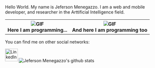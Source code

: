 Hello World. My name is Jeferson Menegazzo. I am a web and mobile developer, and researcher in the Arttificial Intelligence field.

<table>
  <tr>
    <th>
    <img align="center" alt="GIF" src="https://media.giphy.com/media/LmNwrBhejkK9EFP504/giphy.gif" /><br />
    <figcaption>Here I am programming...</figcaption>
    </th>
    <th>
      <img align="center" alt="GIF" src="https://media.giphy.com/media/zOvBKUUEERdNm/giphy.gif" /><br />
      <figcaption>And here I am programming too</figcaption>
    </th>
  </tr>
<table>

You can find me on other social networks:

<a href="https://www.linkedin.com/in/jefmenegazzo/">
  <img align="left" alt="LinkedIn" width="42px" src="https://img.icons8.com/color/48/000000/linkedin.png" onmouseover="this.src='https://i.imgur.com/yPn3oSL.png'" onmouseout="this.src='https://img.icons8.com/color/48/000000/linkedin.png'" />
</a>

<br />

<p  align="center">

![Jeferson Menegazzo's github stats](https://github-readme-stats.vercel.app/api?username=jefmenegazzo&show_icons=true)

</p>

